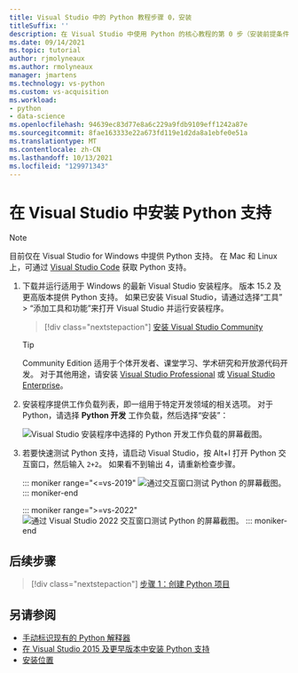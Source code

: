 ```yaml
---
title: Visual Studio 中的 Python 教程步骤 0，安装
titleSuffix: ''
description: 在 Visual Studio 中使用 Python 的核心教程的第 0 步（安装前提条件）。
ms.date: 09/14/2021
ms.topic: tutorial
author: rjmolyneaux
ms.author: rmolyneaux
manager: jmartens
ms.technology: vs-python
ms.custom: vs-acquisition
ms.workload:
- python
- data-science
ms.openlocfilehash: 94639ec83d77e8a6c229a9fdb9109eff1242a87e
ms.sourcegitcommit: 8fae163333e22a673fd119e1d2da8a1ebfe0e51a
ms.translationtype: MT
ms.contentlocale: zh-CN
ms.lasthandoff: 10/13/2021
ms.locfileid: "129971343"
---
```

# <a name="install-python-support-in-visual-studio"></a>在 Visual Studio 中安装 Python 支持

> [!Note]
> 目前仅在 Visual Studio for Windows 中提供 Python 支持。 在 Mac 和 Linux 上，可通过 [Visual Studio Code](https://code.visualstudio.com/docs/python/python-tutorial) 获取 Python 支持。

1. 下载并运行适用于 Windows 的最新 Visual Studio 安装程序。 版本 15.2 及更高版本提供 Python 支持。 如果已安装 Visual Studio，请通过选择“工具” > “添加工具和功能”来打开 Visual Studio 并运行安装程序。

    > [!div class="nextstepaction"]
    > [安装 Visual Studio Community](https://visualstudio.microsoft.com/thank-you-downloading-visual-studio/?sku=Community&rel=15&rid=34347&utm_source=docs&utm_medium=clickbutton&utm_campaign=python_gettingstarted)

    >[!Tip]
    > Community Edition 适用于个体开发者、课堂学习、学术研究和开放源代码开发。 对于其他用途，请安装 [Visual Studio Professional](https://visualstudio.microsoft.com/thank-you-downloading-visual-studio/?sku=Professional&rel=15&rid=34347&utm_source=docs&utm_medium=clickbutton&utm_campaign=python_gettingstarted) 或 [Visual Studio Enterprise](https://visualstudio.microsoft.com/thank-you-downloading-visual-studio/?sku=Enterprise&rel=15&rid=34347&utm_source=docs&utm_medium=clickbutton&utm_campaign=python_gettingstarted)。

1. 安装程序提供工作负载列表，即一组用于特定开发领域的相关选项。 对于 Python，请选择 **Python 开发** 工作负载，然后选择“安装”：

    ![Visual Studio 安装程序中选择的 Python 开发工作负载的屏幕截图。](media/installation-python-workload.png)

1. 若要快速测试 Python 支持，请启动 Visual Studio，按 Alt+I 打开 Python 交互窗口，然后输入 `2+2`。 如果看不到输出 4，请重新检查步骤。

    ::: moniker range="<=vs-2019"
    ![通过交互窗口测试 Python 的屏幕截图。](media/installation-interactive-test.png)
    ::: moniker-end

    ::: moniker range=">=vs-2022"
    ![通过 Visual Studio 2022 交互窗口测试 Python 的屏幕截图。](media/vs-2022/python-interactive.png)
    ::: moniker-end

## <a name="next-step"></a>后续步骤

> [!div class="nextstepaction"]
> [步骤 1：创建 Python 项目](tutorial-working-with-python-in-visual-studio-step-01-create-project.md)

## <a name="see-also"></a>另请参阅

- [手动标识现有的 Python 解释器](managing-python-environments-in-visual-studio.md#manually-identify-an-existing-environment)
- [在 Visual Studio 2015 及更早版本中安装 Python 支持](installing-python-support-in-visual-studio.md)
- [安装位置](installing-python-support-in-visual-studio.md#install-locations)
